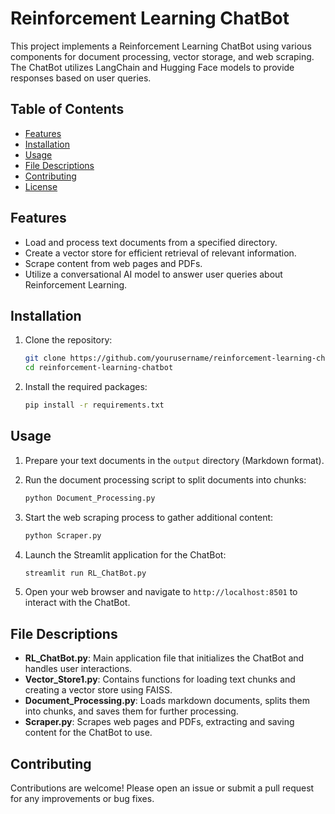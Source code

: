 # Reinforcement Learning ChatBot

This project implements a Reinforcement Learning ChatBot using various components for document processing, vector storage, and web scraping. The ChatBot utilizes LangChain and Hugging Face models to provide responses based on user queries.

## Table of Contents

- [Features](#features)
- [Installation](#installation)
- [Usage](#usage)
- [File Descriptions](#file-descriptions)
- [Contributing](#contributing)
- [License](#license)

## Features

- Load and process text documents from a specified directory.
- Create a vector store for efficient retrieval of relevant information.
- Scrape content from web pages and PDFs.
- Utilize a conversational AI model to answer user queries about Reinforcement Learning.

## Installation

1. Clone the repository:
   ```bash
   git clone https://github.com/yourusername/reinforcement-learning-chatbot.git
   cd reinforcement-learning-chatbot
   ```

2. Install the required packages:
   ```bash
   pip install -r requirements.txt
   ```

## Usage

1. Prepare your text documents in the `output` directory (Markdown format).
2. Run the document processing script to split documents into chunks:
   ```bash
   python Document_Processing.py
   ```

3. Start the web scraping process to gather additional content:
   ```bash
   python Scraper.py
   ```

4. Launch the Streamlit application for the ChatBot:
   ```bash
   streamlit run RL_ChatBot.py
   ```

5. Open your web browser and navigate to `http://localhost:8501` to interact with the ChatBot.

## File Descriptions

- **RL_ChatBot.py**: Main application file that initializes the ChatBot and handles user interactions.
- **Vector_Store1.py**: Contains functions for loading text chunks and creating a vector store using FAISS.
- **Document_Processing.py**: Loads markdown documents, splits them into chunks, and saves them for further processing.
- **Scraper.py**: Scrapes web pages and PDFs, extracting and saving content for the ChatBot to use.

## Contributing

Contributions are welcome! Please open an issue or submit a pull request for any improvements or bug fixes.
